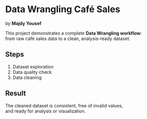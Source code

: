 # Data Wrangling Café Sales 
by **Majdy Yousef**

This project demonstrates a complete **Data Wrangling workflow**:  
from raw café sales data to a clean, analysis-ready dataset.

## Steps
1. Dataset exploration  
2. Data quality check  
3. Data cleaning  

## Result
The cleaned dataset is consistent, free of invalid values,  
and ready for analysis or visualization.
